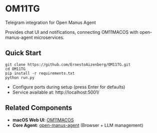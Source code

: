 # OM11TG

Telegram integration for Open Manus Agent  

Provides chat UI and notifications, connecting OM11MACOS with open-manus-agent microservices.

## Quick Start

```shell
git clone https://github.com/ErnestoAizenberg/OM11TG.git
cd OM11TG
pip install -r requirements.txt
python run.py
```

- Configure ports during setup (press Enter for defaults)
- Service available at: http://localhost:5001/

## Related Components

- **macOS Web UI**: [OM11MACOS](https://github.com/ErnestoAizenberg/OM11MACOS)
- **Core Agent**: [open-manus-agent](https://github.com/ErnestoAizenberg/open-manus-agent) (Browser + LLM management)
